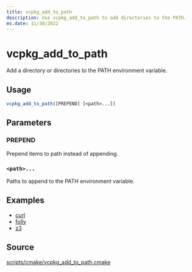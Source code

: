 ```yaml
---
title: vcpkg_add_to_path
description: Use vcpkg_add_to_path to add directories to the PATH.
ms.date: 11/30/2022
---
```

# vcpkg_add_to_path

Add a directory or directories to the PATH environment variable.

## Usage

```cmake
vcpkg_add_to_path([PREPEND] [<path>...])
```

## Parameters

### PREPEND

Prepend items to path instead of appending.

### `<path>...`

Paths to append to the PATH environment variable.

## Examples

- [curl](https://github.com/Microsoft/vcpkg/blob/master/ports/curl/portfile.cmake#L75)
- [folly](https://github.com/Microsoft/vcpkg/blob/master/ports/folly/portfile.cmake#L15)
- [z3](https://github.com/Microsoft/vcpkg/blob/master/ports/z3/portfile.cmake#L13)

## Source

[scripts/cmake/vcpkg\_add\_to\_path.cmake](https://github.com/Microsoft/vcpkg/blob/master/scripts/cmake/vcpkg_add_to_path.cmake)
